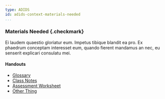 ```yaml
---
type: ADIDS
id: adids-context-materials-needed
...
```


### Materials Needed {.checkmark}
Ei laudem quaestio gloriatur eum. Impetus tibique blandit ea pro. Ex phaedrum conceptam interesset eum, quando fierent mandamus an nec, eu senserit explicari consulatu mei.

#### Handouts

  * [Glossary](#ThisSectionGlossaryUUID)
  * [Class Notes](#ThisSectionClassNotesUUID)
  * [Assessment Worksheet](#ThisSectionOtherContentUUID)
  * [Other Thing](#ThisSectionOtherThingUUID)

